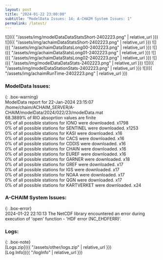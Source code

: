 ```yaml
---
layout: post
title: "2024-01-22 23:00:00"
subtitle: "ModelData Issues: 14; A-CHAIM System Issues: 1"
permalink: /latest/
---
```


![]({{ "/assets/img/modelDataDataStatsShort-2402223.png" | relative_url }})
![]({{ "/assets/img/achaimDataStatsShort-2402223.png" | relative_url }})
![]({{ "/assets/img/achaimDataStatsLong00-2402223.png" | relative_url }})
![]({{ "/assets/img/achaimDataStatsLong01-2402223.png" | relative_url }})
![]({{ "/assets/img/achaimDataStatsLong02-2402223.png" | relative_url }})
![]({{ "/assets/img/modelDataDataStats-2402223.png" | relative_url }})
![]({{ "/assets/img/modelDataStationStats-2402223.png" | relative_url }})
![]({{ "/assets/img/achaimRunTime-2402223.png" | relative_url }})


### ModelData Issues:  
  
{: .box-warning}  
 ModelData report for 22-Jan-2024 23:15:07   
 /home/chaim/ACHAIM_SERVER/A-CHAIM/modelData/2024/022/23/modelData.mat   
 68.3889% of RIO absoprtion values are finite   
 0% of all possible stations for IONO were downloaded. x1798   
 0% of all possible stations for SENTINEL were downloaded. x1253   
 0% of all possible stations for KASI were downloaded. x16   
 0% of all possible stations for CACS were downloaded. x16   
 0% of all possible stations for CDDIS were downloaded. x16   
 0% of all possible stations for CHAIN were downloaded. x16   
 0% of all possible stations for EUREF were downloaded. x16   
 0% of all possible stations for GARNER were downloaded. x18   
 0% of all possible stations for GREF were downloaded. x17   
 0% of all possible stations for IGS were downloaded. x17   
 0% of all possible stations for NOAA were downloaded. x17   
 0% of all possible stations for QGN were downloaded. x17   
 0% of all possible stations for KARTVERKET were downloaded. x24   
  
### A-CHAIM System Issues:  
  
{: .box-error}  
2024-01-22 22:10:13 The NetCDF library encountered an error during execution of 'open' function - 'HDF error (NC_EHDFERR)'.  

### Logs:  
  
{: .box-note}  
[Logs.zip]({{ "/assets/other/logs.zip" | relative_url }})  
[Log Info]({{ "/logInfo" | relative_url }})  
